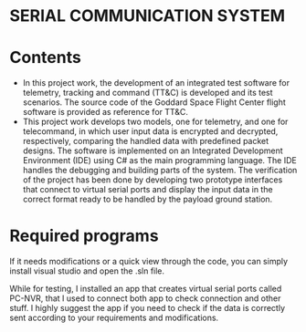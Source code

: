 # SERIAL COMMUNICATION SYSTEM

# Contents

- In this project work, the development of an integrated test software for telemetry, tracking and command (TT&C) is developed and its test scenarios. The source code of the Goddard Space Flight Center flight software is provided as reference for TT&C.
- This project work develops two models, one for telemetry, and one for telecommand, in which user input data is encrypted and decrypted, respectively, comparing the handled data with predefined packet designs. The software is implemented on an Integrated Development Environment (IDE) using C# as the main programming language. The IDE handles the debugging and building parts of the system. The verification of the project has been done by developing two prototype interfaces that connect to virtual serial ports and display the input data in the correct format ready to be handled by the payload ground station.

# Required programs

If it needs modifications or a quick view through the code, you can simply install visual studio and open the .sln file.

While for testing, I installed an app that creates virtual serial ports called PC-NVR, that I used to connect both app to check connection and other stuff. I highly suggest the app if you need to check if the data is correctly sent according to your requirements and modifications.

